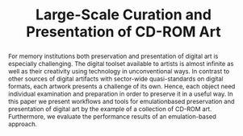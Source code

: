 ---
abstract: For memory institutions both preservation and presentation of digital art
  is especially challenging. The digital toolset available to artists is almost infinite
  as well as their creativity using technology in unconventional ways. In contrast
  to other sources of digital artifacts with sector-wide quasi-standards on digital
  formats, each artwork presents a challenge of its own. Hence, each object need individual
  examination and preparation in order to preserve it in a useful way. In this paper
  we present workflows and tools for emulationbased preservation and presentation
  of digital art by the example of a collection of CD-ROM art. Furthermore, we evaluate
  the performance results of an emulation-based approach.
creators:
- Espenschied, Dragan
- Rechert, Klaus
- von Suchodoletz, Dirk
- Valizada, Isgandar
- Russler, Nick
date: null
document_url: https://services.phaidra.univie.ac.at/api/object/o:378042/download
grand_parent: iPRES
institutions: []
keywords:
- digital preservation
- digital art
- long-term access
- emulation
- performance
- authenticity
- lisbon
landing_page_url: https://phaidra.univie.ac.at/o:378042
language: eng
layout: publication
license: CC BY-SA 2.0 AT
notes_url: null
parent: iPRES 2013
presentation_url: null
publication_type: paper
size: 887438
source_name: iPRES
title: Large-Scale Curation and Presentation of CD-ROM Art
year: 2013
---